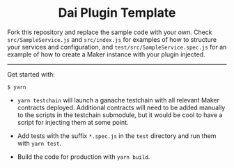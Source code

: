 <h1 align="center">
Dai Plugin Template
</h1>

Fork this repository and replace the sample code with your own. Check `src/SampleService.js` and `src/index.js` for examples of how to structure your services and configuration, and `test/src/SampleService.spec.js` for an example of how to create a Maker instance with your plugin injected.

___

Get started with:

```
$ yarn
```

* `yarn testchain` will launch a ganache testchain with all relevant Maker contracts deployed. Additional contracts will need to be added manually to the scripts in the testchain submodule, but it would be cool to have a script for injecting them at some point.

* Add tests with the suffix `*.spec.js` in the `test` directory and run them with `yarn test`.

* Build the code for production with `yarn build`.